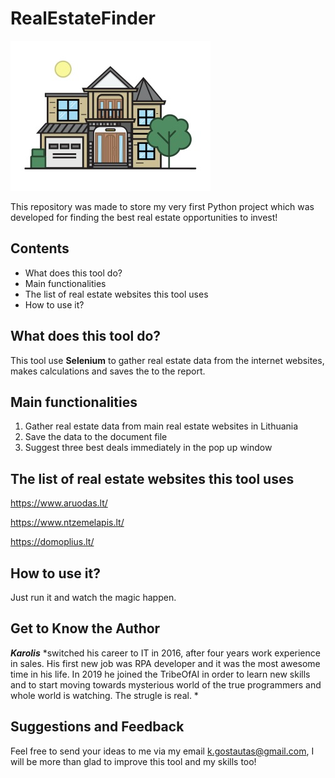 # RealEstateFinder
![RealEstateFinder](https://github.com/GoKarolis/RealEstateFinder/blob/master/house_image.jpg)

This repository was made to store my very first Python project which was developed for finding the best real estate opportunities to invest!

## Contents
- What does this tool do?
- Main functionalities
- The list of real estate websites this tool uses
- How to use it?

## What does this tool do?
This tool use **Selenium** to gather real estate data from the internet websites, makes calculations and saves the to the report. 

## Main functionalities
1. Gather real estate data from main real estate websites in Lithuania
2. Save the data to the document file
3. Suggest three best deals immediately in the pop up window

## The list of real estate websites this tool uses
https://www.aruodas.lt/

https://www.ntzemelapis.lt/

https://domoplius.lt/

## How to use it?
Just run it and watch the magic happen.

## Get to Know the Author
***Karolis*** *switched his career to IT in 2016, after four years work experience in sales. His first new job was RPA developer and it was the most awesome time in his life. In 2019 he joined the TribeOfAI in order to learn new skills and to start moving towards mysterious world of the true programmers and whole world is watching. The strugle is real. *

## Suggestions and Feedback
Feel free to send your ideas to me via my email k.gostautas@gmail.com, I will be more than glad to improve this tool and my skills too!
